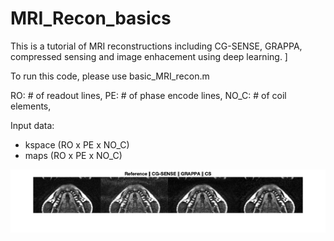 # MRI_Recon_basics
This is a tutorial of MRI reconstructions including CG-SENSE, GRAPPA, compressed sensing and image enhacement using deep learning. ]

To run this code, please use basic_MRI_recon.m

RO:       # of readout lines,
PE:       # of phase encode lines,
NO_C:     # of coil elements,


Input data:
- kspace (RO x PE x NO_C)
- maps (RO x PE x NO_C)

![final](assets/final.png)
